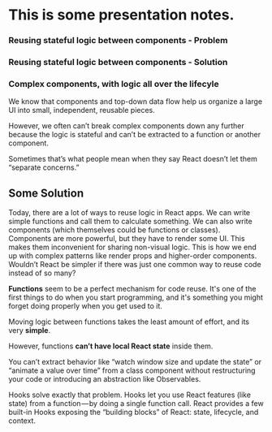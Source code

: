 # This is some presentation notes.

### Reusing stateful logic between components - Problem

### Reusing stateful logic between components - Solution

### Complex components, with logic all over the lifecyle

We know that components and top-down data flow help us organize a large UI into small, independent, reusable pieces.

However, we often can’t break complex components down any further because the logic is stateful and can’t be extracted to a function or another component.

Sometimes that’s what people mean when they say React doesn’t let them “separate concerns.”

## Some Solution

Today, there are a lot of ways to reuse logic in React apps. We can write simple functions and call them to calculate something. We can also write components (which themselves could be functions or classes). Components are more powerful, but they have to render some UI. This makes them inconvenient for sharing non-visual logic. This is how we end up with complex patterns like render props and higher-order components. Wouldn’t React be simpler if there was just one common way to reuse code instead of so many?

**Functions** seem to be a perfect mechanism for code reuse.
It's one of the first things to do when you start programming,
and it's something you might forget doing properly when you get used to it.

Moving logic between functions takes the least amount of effort, and its very **simple**.

However, functions **can’t have local React state** inside them.

You can’t extract behavior like “watch window size and update the state” or “animate a value over time” from a class component without restructuring your code or introducing an abstraction like Observables.

Hooks solve exactly that problem. Hooks let you use React features (like state) from a function — by doing a single function call. React provides a few built-in Hooks exposing the “building blocks” of React: state, lifecycle, and context.
